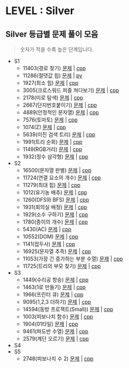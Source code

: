 # LEVEL : Silver

## Silver 등급별 문제 풀이 모음

> 숫자가 적을 수록 높은 단계입니다.

- S1
  - 11403(경로 찾기) [문제](https://www.acmicpc.net/problem/11403) | [cpp](https://github.com/ss-won/For-Coding-Test/tree/master/Baekjoon/Silver/code/11403.cpp)
  - 11286(절댓값 힙) [문제](https://www.acmicpc.net/problem/11286) | [py](https://github.com/ss-won/For-Coding-Test/tree/master/Baekjoon/Silver/code/11286.py)
  - 1927(최소 힙) [문제](https://www.acmicpc.net/problem/1927) | [cpp](https://github.com/ss-won/For-Coding-Test/tree/master/Baekjoon/Silver/code/1927.cpp)
  - 3005(크로스워드 퍼즐 쳐다보기) [문제](https://www.acmicpc.net/problem/3005) | [cpp](https://github.com/ss-won/For-Coding-Test/tree/master/Baekjoon/Silver/code/3005.cpp)
  - 2178(미로 탐색) [문제](https://www.acmicpc.net/problem/2178) | [cpp](https://github.com/ss-won/For-Coding-Test/tree/master/Baekjoon/Silver/code/2178.cpp)
  - 2667(단지번호붙이기) [문제](https://www.acmicpc.net/problem/2667) | [cpp](https://github.com/ss-won/For-Coding-Test/tree/master/Baekjoon/Silver/code/2667.cpp)
  - 4889(안정적인 문자열) [문제](https://www.acmicpc.net/problem/4889) | [cpp](https://github.com/ss-won/For-Coding-Test/tree/master/Baekjoon/Silver/code/4889.cpp)
  - 7576(토마토) [문제](https://www.acmicpc.net/problem/7576) | [cpp](https://github.com/ss-won/For-Coding-Test/tree/master/Baekjoon/Silver/code/7576.cpp)
  - 1074(Z) [문제](https://www.acmicpc.net/problem/1074) | [cpp](https://github.com/ss-won/For-Coding-Test/tree/master/Baekjoon/Silver/code/1074.cpp)
  - 5639(이진 검색 트리) [문제](https://www.acmicpc.net/problem/5639) | [cpp](https://github.com/ss-won/For-Coding-Test/tree/master/Baekjoon/Silver/code/5639.cpp)
  - 1991(트리 순회) [문제](https://www.acmicpc.net/problem/1991) | [cpp](https://github.com/ss-won/For-Coding-Test/tree/master/Baekjoon/Silver/code/1991.cpp)
  - 1149(RGB거리) [문제](https://www.acmicpc.net/problem/1149) | [cpp](https://github.com/ss-won/For-Coding-Test/tree/master/Baekjoon/Silver/code/1149.cpp)
  - 1932(정수 삼각형) [문제](https://www.acmicpc.net/problem/1932) | [cpp](https://github.com/ss-won/For-Coding-Test/tree/master/Baekjoon/Silver/code/1932.cpp)
- S2
  - 16500(문자열 판별) [문제](https://www.acmicpc.net/problem/16500) | [cpp](https://github.com/ss-won/For-Coding-Test/tree/master/Baekjoon/Silver/code/16500.cpp)
  - 11724(연결 요소의 개수) [문제](https://www.acmicpc.net/problem/11724) | [cpp](https://github.com/ss-won/For-Coding-Test/tree/master/Baekjoon/Silver/code/11724.cpp)
  - 11279(최대 힙) [문제](https://www.acmicpc.net/problem/11279) | [cpp](https://github.com/ss-won/For-Coding-Test/tree/master/Baekjoon/Silver/code/11279.cpp)
  - 1012(유기농 배추) [문제](https://www.acmicpc.net/problem/1012) | [cpp](https://github.com/ss-won/For-Coding-Test/tree/master/Baekjoon/Silver/code/1012.cpp)
  - 1260(DFS와 BFS) [문제](https://www.acmicpc.net/problem/1260) | [cpp](https://github.com/ss-won/For-Coding-Test/tree/master/Baekjoon/Silver/code/1260.cpp)
  - 1931(회의실 배정) [문제](https://www.acmicpc.net/problem/1931) | [cpp](https://github.com/ss-won/For-Coding-Test/tree/master/Baekjoon/Silver/code/1931.cpp)
  - 1929(소수 구하기) [문제](https://www.acmicpc.net/problem/1929) | [cpp](https://github.com/ss-won/For-Coding-Test/tree/master/Baekjoon/Silver/code/1929.cpp)
  - 1780(종이의 개수) [문제](https://www.acmicpc.net/problem/1780) | [cpp](https://github.com/ss-won/For-Coding-Test/tree/master/Baekjoon/Silver/code/1780.cpp)
  - 5430(AC) [문제](https://www.acmicpc.net/problem/5430) | [cpp](https://github.com/ss-won/For-Coding-Test/tree/master/Baekjoon/Silver/code/5430.cpp)
  - 10552(DOM) [문제](https://www.acmicpc.net/problem/10552) | [cpp](https://github.com/ss-won/For-Coding-Test/tree/master/Baekjoon/Silver/code/10552.cpp)
  - 1141(접두사) [문제](https://www.acmicpc.net/problem/1141) | [cpp](https://github.com/ss-won/For-Coding-Test/tree/master/Baekjoon/Silver/code/1141.cpp)
  - 16925(문자열 추측) [문제](https://www.acmicpc.net/problem/16925) | [cpp](https://github.com/ss-won/For-Coding-Test/tree/master/Baekjoon/Silver/code/16925.cpp)
  - 11053(가장 긴 증가하는 부분 수열) [문제](https://www.acmicpc.net/problem/11053) | [cpp](https://github.com/ss-won/For-Coding-Test/tree/master/Baekjoon/Silver/code/11053.cpp)
  - 11725(트리의 부모 찾기) [문제](https://www.acmicpc.net/problem/11725) | [cpp](https://github.com/ss-won/For-Coding-Test/tree/master/Baekjoon/Silver/code/11725.cpp)
- S3
  - 1449(수리공 항승) [문제](https://www.acmicpc.net/problem/1449) | [cpp](https://github.com/ss-won/For-Coding-Test/tree/master/Baekjoon/Silver/code/1449.cpp)
  - 1463(1로 만들기) [문제](https://www.acmicpc.net/problem/1463) | [cpp](https://github.com/ss-won/For-Coding-Test/tree/master/Baekjoon/Silver/code/1463.cpp)
  - 1966(프린터 큐) [문제](https://www.acmicpc.net/problem/1966) | [cpp](https://github.com/ss-won/For-Coding-Test/tree/master/Baekjoon/Silver/code/1966.cpp)
  - 9095(1,2,3 더하기) [문제](https://www.acmicpc.net/problem/9095) | [cpp](https://github.com/ss-won/For-Coding-Test/tree/master/Baekjoon/Silver/code/9095.cpp)
  - 14594(동방 프로젝트(Small)) [문제](https://www.acmicpc.net/problem/14594) | [cpp](https://github.com/ss-won/For-Coding-Test/tree/master/Baekjoon/Silver/code/14594.cpp)
  - 1003(피보나치 함수) [문제](https://www.acmicpc.net/problem/1003) | [cpp](https://github.com/ss-won/For-Coding-Test/tree/master/Baekjoon/Silver/code/1003.cpp)
  - 1904(01타일) [문제](https://www.acmicpc.net/problem/1904) | [cpp](https://github.com/ss-won/For-Coding-Test/tree/master/Baekjoon/Silver/code/1904.cpp)
  - 9461(파도반 수열) [문제](https://www.acmicpc.net/problem/9461) | [cpp](https://github.com/ss-won/For-Coding-Test/tree/master/Baekjoon/Silver/code/9461.cpp)
  - 2579(계단 오르기) [문제](https://www.acmicpc.net/problem/2579) | [cpp](https://github.com/ss-won/For-Coding-Test/tree/master/Baekjoon/Silver/code/2579.cpp)
- S4
- S5
  - 2748(피보나치 수 2) [문제](https://www.acmicpc.net/problem/2748) | [cpp](https://github.com/ss-won/For-Coding-Test/tree/master/Baekjoon/Silver/code/2748.cpp)
